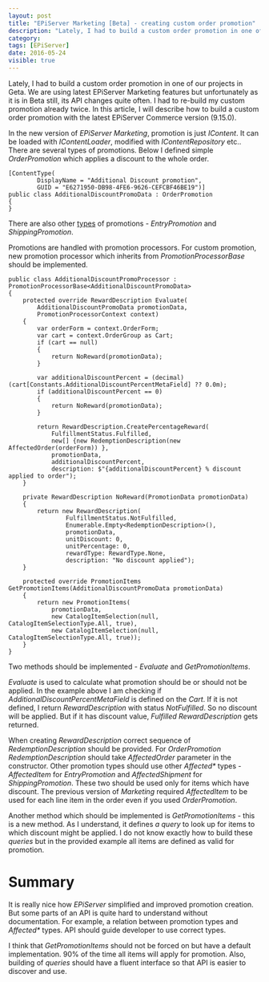 ```yaml
---
layout: post
title: "EPiServer Marketing [Beta] - creating custom order promotion"
description: "Lately, I had to build a custom order promotion in one of our projects in Geta. We are using latest EPiServer Marketing features but unfortunately as it is in Beta still, its API changes quite often. I had to re-build my custom promotion already twice. In this article, I will describe how to build a custom order promotion with the latest EPiServer Commerce version (9.15.0)."
category:
tags: [EPiServer]
date: 2016-05-24
visible: true
---
```


<p class="lead">
Lately, I had to build a custom order promotion in one of our projects in Geta. We are using latest EPiServer Marketing features but unfortunately as it is in Beta still, its API changes quite often. I had to re-build my custom promotion already twice. In this article, I will describe how to build a custom order promotion with the latest EPiServer Commerce version (9.15.0).
</p>

In the new version of _EPiServer Marketing_, promotion is just _IContent_. It can be loaded with _IContentLoader_, modified with _IContentRepository_ etc.. There are several types of promotions. Below I defined simple _OrderPromotion_ which applies a discount to the whole order.

```
[ContentType(
        DisplayName = "Additional Discount promotion",
        GUID = "E6271950-DB98-4FE6-9626-CEFCBF46BE19")]
public class AdditionalDiscountPromoData : OrderPromotion
{
}
```

There are also other [types](http://world.episerver.com/documentation/Items/Developers-Guide/Episerver-Commerce/9/Marketing/discounts-beta/) of promotions - _EntryPromotion_ and _ShippingPromotion_.

Promotions are handled with promotion processors. For custom promotion, new promotion processor which inherits from _PromotionProcessorBase_ should be implemented.

```
public class AdditionalDiscountPromoProcessor : PromotionProcessorBase<AdditionalDiscountPromoData>
{
    protected override RewardDescription Evaluate(
        AdditionalDiscountPromoData promotionData,
        PromotionProcessorContext context)
    {
        var orderForm = context.OrderForm;
        var cart = context.OrderGroup as Cart;
        if (cart == null)
        {
            return NoReward(promotionData);
        }

        var additionalDiscountPercent = (decimal)(cart[Constants.AdditionalDiscountPercentMetaField] ?? 0.0m);
        if (additionalDiscountPercent == 0)
        {
            return NoReward(promotionData);
        }

        return RewardDescription.CreatePercentageReward(
            FulfillmentStatus.Fulfilled,
            new[] {new RedemptionDescription(new AffectedOrder(orderForm)) },
            promotionData,
            additionalDiscountPercent,
            description: $"{additionalDiscountPercent} % discount applied to order");
    }

    private RewardDescription NoReward(PromotionData promotionData)
    {
        return new RewardDescription(
                FulfillmentStatus.NotFulfilled,
                Enumerable.Empty<RedemptionDescription>(),
                promotionData,
                unitDiscount: 0,
                unitPercentage: 0,
                rewardType: RewardType.None,
                description: "No discount applied");
    }

    protected override PromotionItems GetPromotionItems(AdditionalDiscountPromoData promotionData)
    {
        return new PromotionItems(
            promotionData,
            new CatalogItemSelection(null, CatalogItemSelectionType.All, true),
            new CatalogItemSelection(null, CatalogItemSelectionType.All, true));
    }
}
```

Two methods should be implemented - _Evaluate_ and _GetPromotionItems_.

_Evaluate_ is used to calculate what promotion should be or should not be applied. In the example above I am checking if _AdditionalDiscountPercentMetaField_ is defined on the _Cart_. If it is not defined, I return _RewardDescription_ with status _NotFulfilled_. So no discount will be applied. But if it has discount value, _Fulfilled_ _RewardDescription_ gets returned.

When creating _RewardDescription_ correct sequence of _RedemptionDescription_ should be provided. For _OrderPromotion_ _RedemptionDescription_ should take _AffectedOrder_ parameter in the constructor. Other promotion types should use other _Affected*_ types - _AffectedItem_ for _EntryPromotion_ and _AffectedShipment_ for _ShippingPromotion_. These two should be used only for items which have discount. The previous version of _Marketing_ required _AffectedItem_ to be used for each line item in the order even if you used _OrderPromotion_.

Another method which should be implemented is _GetPromotionItems_ - this is a new method. As I understand, it defines _a query_ to look up for items to which discount might be applied. I do not know exactly how to build these _queries_ but in the provided example all items are defined as valid for promotion.

# Summary

It is really nice how _EPiServer_ simplified and improved promotion creation. But some parts of an API is quite hard to understand without documentation. For example, a relation between promotion types and _Affected*_ types. API should guide developer to use correct types.

I think that _GetPromotionItems_ should not be forced on but have a default implementation. 90% of the time all items will apply for promotion. Also, building of _queries_ should have a fluent interface so that API is easier to discover and use.
